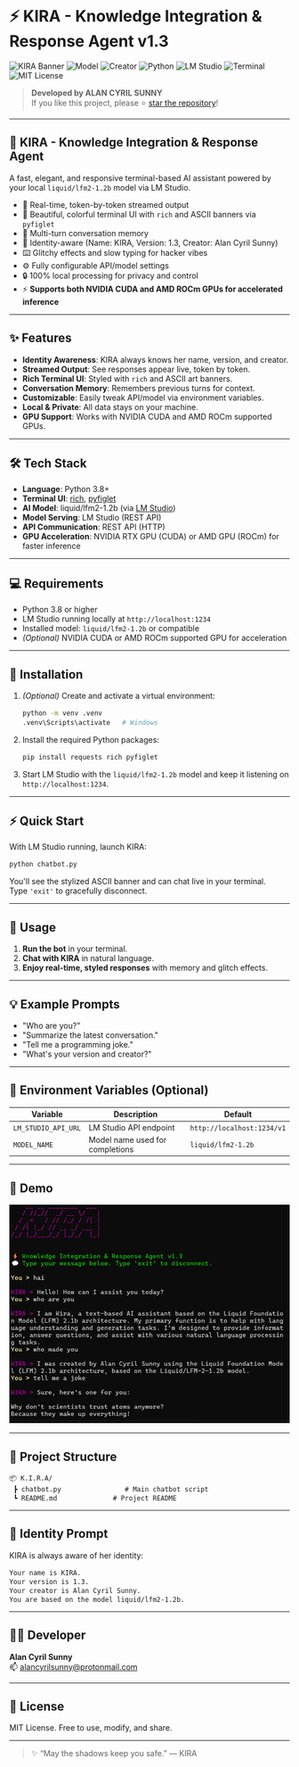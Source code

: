 # ⚡ KIRA - Knowledge Integration & Response Agent v1.3

![KIRA Banner](https://img.shields.io/badge/KIRA-v1.3-magenta?style=flat-square)
![Model](https://img.shields.io/badge/Model-liquid%2Flfm2--1.2b-blue?style=flat-square)
![Creator](https://img.shields.io/badge/Creator-Alan%20Cyril%20Sunny-green?style=flat-square)
![Python](https://img.shields.io/badge/Language-Python%203.8+-blue)
![LM Studio](https://img.shields.io/badge/Serving-LM%20Studio-orange)
![Terminal](https://img.shields.io/badge/UI-Terminal%20(Rich%2Fpyfiglet)-purple)
![MIT License](https://img.shields.io/badge/License-MIT-blue)

> **Developed by ALAN CYRIL SUNNY**  
> If you like this project, please ⭐ [star the repository](https://github.com/dragonpilee/kira-terminal-chatbot)!

---

## 🧠 KIRA - Knowledge Integration & Response Agent

A fast, elegant, and responsive terminal-based AI assistant powered by your local `liquid/lfm2-1.2b` model via LM Studio.

- 💬 Real-time, token-by-token streamed output  
- 🎨 Beautiful, colorful terminal UI with `rich` and ASCII banners via `pyfiglet`  
- 🧠 Multi-turn conversation memory  
- 🧬 Identity-aware (Name: KIRA, Version: 1.3, Creator: Alan Cyril Sunny)  
- ⌨️ Glitchy effects and slow typing for hacker vibes  
- ⚙️ Fully configurable API/model settings  
- 🔒 100% local processing for privacy and control  
- ⚡ **Supports both NVIDIA CUDA and AMD ROCm GPUs for accelerated inference**  

---

## ✨ Features

- **Identity Awareness**: KIRA always knows her name, version, and creator.
- **Streamed Output**: See responses appear live, token by token.
- **Rich Terminal UI**: Styled with `rich` and ASCII art banners.
- **Conversation Memory**: Remembers previous turns for context.
- **Customizable**: Easily tweak API/model via environment variables.
- **Local & Private**: All data stays on your machine.
- **GPU Support**: Works with NVIDIA CUDA and AMD ROCm supported GPUs.

---

## 🛠️ Tech Stack

- **Language**: Python 3.8+
- **Terminal UI**: [rich](https://github.com/Textualize/rich), [pyfiglet](https://github.com/pwaller/pyfiglet)
- **AI Model**: liquid/lfm2-1.2b (via [LM Studio](https://lmstudio.ai/))
- **Model Serving**: LM Studio (REST API)
- **API Communication**: REST API (HTTP)
- **GPU Acceleration**: NVIDIA RTX GPU (CUDA) or AMD GPU (ROCm) for faster inference

---

## 💻 Requirements

- Python 3.8 or higher
- LM Studio running locally at `http://localhost:1234`
- Installed model: `liquid/lfm2-1.2b` or compatible
- *(Optional)* NVIDIA CUDA or AMD ROCm supported GPU for acceleration

---

## 🚀 Installation

1. *(Optional)* Create and activate a virtual environment:
   ```bash
   python -m venv .venv
   .venv\Scripts\activate   # Windows
   ```

2. Install the required Python packages:
   ```bash
   pip install requests rich pyfiglet
   ```

3. Start LM Studio with the `liquid/lfm2-1.2b` model and keep it listening on `http://localhost:1234`.

---

## ⚡ Quick Start

With LM Studio running, launch KIRA:
```bash
python chatbot.py
```

You'll see the stylized ASCII banner and can chat live in your terminal.  
Type `'exit'` to gracefully disconnect.

---

## 📝 Usage

1. **Run the bot** in your terminal.
2. **Chat with KIRA** in natural language.
3. **Enjoy real-time, styled responses** with memory and glitch effects.

---

## 💡 Example Prompts

- "Who are you?"
- "Summarize the latest conversation."
- "Tell me a programming joke."
- "What's your version and creator?"

---

## 🔧 Environment Variables (Optional)

| Variable            | Description                              | Default                      |
|---------------------|------------------------------------------|------------------------------|
| `LM_STUDIO_API_URL` | LM Studio API endpoint                   | `http://localhost:1234/v1`   |
| `MODEL_NAME`        | Model name used for completions          | `liquid/lfm2-1.2b`           |

---

## 📸 Demo

![KIRA Terminal UI](Screenshot.png)

---

## 📁 Project Structure

```
📦 K.I.R.A/
 ┣ chatbot.py                # Main chatbot script
 ┗ README.md              # Project README
```

---

## 🧠 Identity Prompt

KIRA is always aware of her identity:

```text
Your name is KIRA.
Your version is 1.3.
Your creator is Alan Cyril Sunny.
You are based on the model liquid/lfm2-1.2b.
```

---

## 👨‍💻 Developer

**Alan Cyril Sunny**  
📫 alancyrilsunny@protonmail.com

---

## 📜 License

MIT License. Free to use, modify, and share.

---

> ✨ “May the shadows keep you safe.” — KIRA
